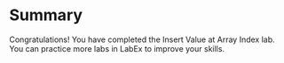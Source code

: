 # Summary

Congratulations! You have completed the Insert Value at Array Index lab. You can practice more labs in LabEx to improve your skills.
